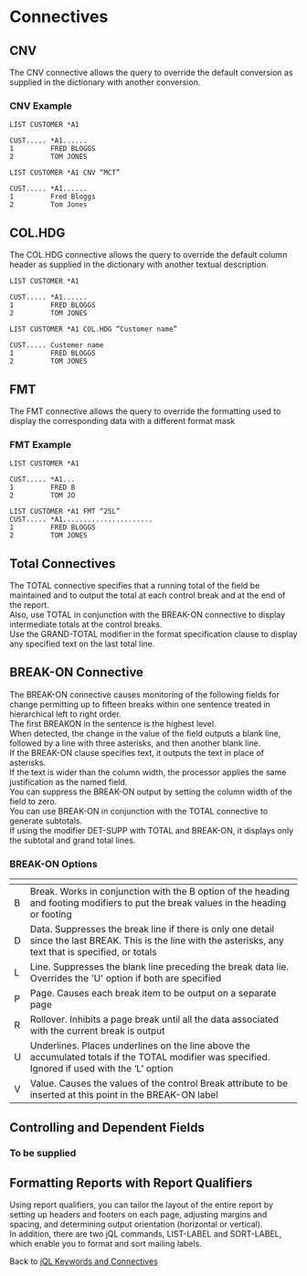 # Connectives  

<PageHeader />

## CNV  

The CNV connective allows the query to override the default conversion as supplied in the dictionary with another conversion.  

### CNV Example  

```
LIST CUSTOMER *A1

CUST..... *A1......
1         FRED BLOGGS
2         TOM JONES
```

```
LIST CUSTOMER *A1 CNV “MCT”

CUST..... *A1......
1         Fred Bloggs
2         Tom Jones
```

## COL.HDG  

The COL.HDG connective allows the query to override the default column header as supplied in the dictionary with another textual description.

```
LIST CUSTOMER *A1

CUST..... *A1......
1         FRED BLOGGS
2         TOM JONES
```

```
LIST CUSTOMER *A1 COL.HDG “Customer name”

CUST..... Customer name
1         FRED BLOGGS
2         TOM JONES
```

## FMT

The FMT connective allows the query to override the formatting used to display the corresponding data with a different format mask  

### FMT Example  

```
LIST CUSTOMER *A1

CUST..... *A1...
1         FRED B
2         TOM JO
```

```
LIST CUSTOMER *A1 FMT “25L”
CUST..... *A1......................
1         FRED BLOGGS
2         TOM JONES
```

## Total Connectives

The TOTAL connective specifies that a running total of the field be maintained and to output the total at each control break and at the end of the report.  
Also, use TOTAL in conjunction with the BREAK-ON connective to display intermediate totals at the control breaks.  
Use the GRAND-TOTAL modifier in the format specification clause to display any specified text on the last total line.  

## BREAK-ON Connective  

The BREAK-ON connective causes monitoring of the following fields for change permitting up to fifteen breaks within one sentence treated in hierarchical left to right order.  
The first BREAKON in the sentence is the highest level.  
When detected, the change in the value of the field outputs a blank line, followed by a line with three asterisks, and then another blank line.  
If the BREAK-ON clause specifies text, it outputs the text in place of asterisks.  
If the text is wider than the column width, the processor applies the same justification as the named field.  
You can suppress the BREAK-ON output by setting the column width of the field to zero.  
You can use BREAK-ON in conjunction with the TOTAL connective to generate subtotals.  
If using the modifier DET-SUPP with TOTAL and BREAK-ON, it displays only the subtotal and grand total lines.  

### BREAK-ON Options  

| <!----> | <!----> |
| --- | --- |
| B   | Break. Works in conjunction with the B option of the heading and footing modifiers to put the break values in the heading or footing |  
| D   | Data. Suppresses the break line if there is only one detail since the last BREAK. This is the line with the asterisks, any text that is specified, or totals |  
| L   | Line. Suppresses the blank line preceding the break data lie. Overrides the 'U' option if both are specified |  
| P   | Page. Causes each break item to be output on a separate page |  
| R   | Rollover. Inhibits a page break until all the data associated with the current break is output |  
| U   | Underlines. Places underlines on the line above the accumulated totals if the TOTAL modifier was specified. Ignored if used with the ‘L’ option |  
| V   | Value. Causes the values of the control Break attribute to be inserted at this point in the BREAK-ON label |  

## Controlling and Dependent Fields  

### To be supplied

## Formatting Reports with Report Qualifiers  

Using report qualifiers, you can tailor the layout of the entire report by setting up headers and footers on each page, adjusting margins and spacing, and determining output orientation (horizontal or vertical).  
In addition, there are two jQL commands, LIST-LABEL and SORT-LABEL, which enable you to format and sort mailing labels.  

Back to [jQL Keywords and Connectives](./../README.md)  

<PageFooter />
